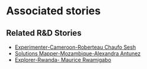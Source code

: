 # Associated stories

<!-- !!DO NOT REMOVE!! start autogenerated hyperlinks -->
## Related R&D Stories
- [Experimenter-Cameroon-Roberteau Chaufo Sesh](/stories/?doc=Experimenters_CMR)
- [Solutions Mapper-Mozambique-Alexandra Antunez](/stories/?doc=SolutionMappers_MOZ)
- [Explorer\-Rwanda\- Maurice Rwamigabo](/stories/?doc=Explorers_RWA)
<!-- !!DO NOT REMOVE!! end autogenerated hyperlinks -->
